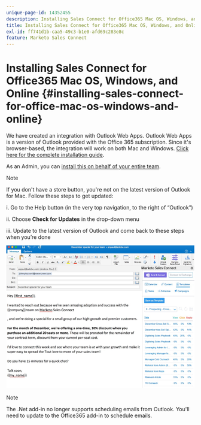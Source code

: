 ```yaml
---
unique-page-id: 14352455
description: Installing Sales Connect for Office365 Mac OS, Windows, and Online - Marketo Docs - Product Documentation
title: Installing Sales Connect for Office365 Mac OS, Windows, and Online
exl-id: ff741d1b-caa5-49c3-b1e0-afd69c283e8c
feature: Marketo Sales Connect
---
```

# Installing Sales Connect for Office365 Mac OS, Windows, and Online {#installing-sales-connect-for-office-mac-os-windows-and-online}

We have created an integration with Outlook Web Apps. Outlook Web Apps is a version of Outlook provided with the Office 365 subscription. Since it's browser-based, the integration will work on both Mac and Windows. [Click here for the complete installation guide](https://s3.amazonaws.com/tout-user-store/outlook-mac/assets/install_tout_add-in_outlook_mac.pdf).

As an Admin, you can [install this on behalf of your entire team](https://docs.microsoft.com/en-us/office365/admin/manage/manage-deployment-of-add-ins?view=o365-worldwide).

>[!NOTE]
>
>If you don't have a store button, you're not on the latest version of Outlook for Mac. Follow these steps to get updated:
>
>i. Go to the Help button (in the very top navigation, to the right of “Outlook”)
>
>ii. Choose **Check for Updates** in the drop-down menu
>
>iii. Update to the latest version of Outlook and come back to these steps when you’re done

![](assets/one.png)

>[!NOTE]
>
>The .Net add-in no longer supports scheduling emails from Outlook. You'll need to update to the Office365 add-in to schedule emails.
